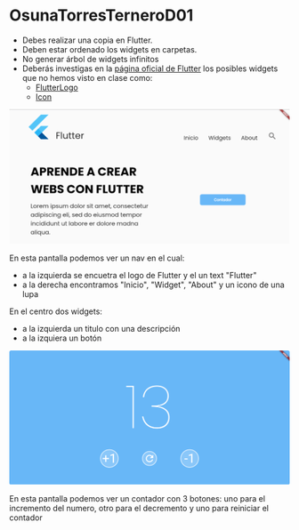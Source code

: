 # OsunaTorresTerneroD01

- Debes realizar una copia en Flutter.
- Deben estar ordenado los widgets en carpetas.
- No generar árbol de widgets infinitos
- Deberás investigas en la [página oficial de Flutter](https://docs.flutter.dev/) los posibles widgets que no hemos visto en clase como:
    - [FlutterLogo](https://api.flutter.dev/flutter/material/FlutterLogo-class.html)
    - [Icon](https://api.flutter.dev/flutter/widgets/Icon-class.html)

![Captura 1](/Captura1.png)

En esta pantalla podemos ver un nav en el cual:
   - a la izquierda se encuetra el logo de Flutter y el un text "Flutter"
   - a la derecha encontramos "Inicio", "Widget", "About" y un icono de una lupa

En el centro dos widgets:
   - a la izquierda un titulo con una descripción
   - a la izquiera un botón

![Captura 1](/Captura2.png)

En esta pantalla podemos ver un contador con 3 botones: uno para el incremento del numero, otro para el decremento y uno para reiniciar el contador

